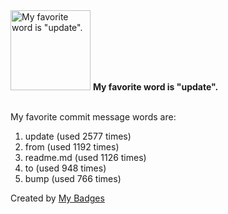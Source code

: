 <img src="https://my-badges.github.io/my-badges/favorite-word.png" alt="My favorite word is &quot;update&quot;." title="My favorite word is &quot;update&quot;." width="128">
<strong>My favorite word is &quot;update&quot;.</strong>
<br><br>

My favorite commit message words are:

1. update (used 2577 times)
2. from (used 1192 times)
3. readme.md (used 1126 times)
4. to (used 948 times)
5. bump (used 766 times)


Created by <a href="https://github.com/my-badges/my-badges">My Badges</a>